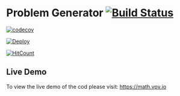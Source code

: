# Problem Generator [![Build Status](https://travis-ci.org/reflexdemon/problem-generateor.svg?branch=master)](https://travis-ci.org/reflexdemon/problem-generateor)

[![codecov](https://codecov.io/gh/reflexdemon/problem-generateor/branch/master/graph/badge.svg)](https://codecov.io/gh/reflexdemon/problem-generateor)

[![Deploy](https://www.herokucdn.com/deploy/button.png)](https://heroku.com/deploy)

[![HitCount](http://hits.dwyl.io/reflexdemon/problem-generateor.svg)](http://hits.dwyl.io/reflexdemon/problem-generateor)

## Live Demo

To view the live demo of the cod please visit: https://math.vpv.io
